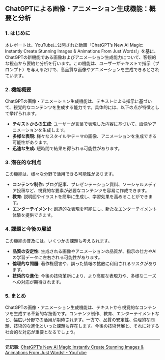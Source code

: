 ## ChatGPTによる画像・アニメーション生成機能：概要と分析

### 1. はじめに

本レポートは、YouTubeに公開された動画「ChatGPT’s New AI Magic: Instantly Create Stunning Images & Animations From Just Words!」を基に、ChatGPTの新機能である画像およびアニメーション生成能力について、客観的な視点から要約と分析を行います。この機能は、ユーザーがテキストで指示（プロンプト）を与えるだけで、高品質な画像やアニメーションを生成できるとされています。

### 2. 機能概要

ChatGPTの画像・アニメーション生成機能は、テキストによる指示に基づいて、視覚的なコンテンツを生成する能力です。具体的には、以下の点が特徴として挙げられます。

* **テキストからの生成:** ユーザーが言葉で表現した内容に基づいて、画像やアニメーションを生成します。
* **多様な表現:** 様々なスタイルやテーマの画像、アニメーションを生成できる可能性があります。
* **迅速な生成:** 短時間で結果を得られる可能性があります。

### 3. 潜在的な利点

この機能は、様々な分野で活用できる可能性があります。

* **コンテンツ制作:** ブログ記事、プレゼンテーション資料、ソーシャルメディア投稿など、視覚的な要素が必要なコンテンツを容易に作成できます。
* **教育:** 説明図やイラストを簡単に生成し、学習効果を高めることができます。
* **エンターテイメント:** 創造的な表現を可能にし、新たなエンターテイメント体験を提供できます。

### 4. 課題と今後の展望

この機能の普及には、いくつかの課題も考えられます。

* **品質の安定性:** 生成される画像やアニメーションの品質が、指示の仕方やAIの学習データに左右される可能性があります。
* **倫理的な問題:** 著作権侵害や、誤った情報の拡散に利用されるリスクがあります。
* **技術的な進化:** 今後の技術革新により、より高度な表現力や、多様なニーズへの対応が期待されます。

### 5. まとめ

ChatGPTの画像・アニメーション生成機能は、テキストから視覚的なコンテンツを生成する革新的な技術です。コンテンツ制作、教育、エンターテイメントなど、幅広い分野での活用が期待されます。一方で、品質の安定性、倫理的な問題、技術的な進化といった課題も存在します。今後の技術発展と、それに対する社会的な対応が重要となるでしょう。

---


**元記事:** [ChatGPT’s New AI Magic Instantly Create Stunning Images & Animations From Just Words! - YouTube](https://www.youtube.com/watch?v=R6O2_YlvMtI)